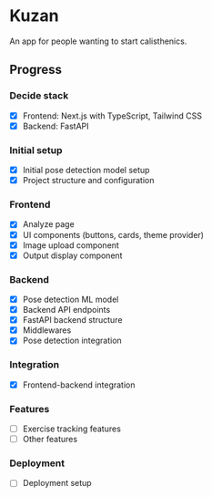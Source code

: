 # Kuzan
An app for people wanting to start calisthenics.

## Progress

### Decide stack 
- [X] Frontend: Next.js with TypeScript, Tailwind CSS
- [X] Backend: FastAPI

### Initial setup

- [x] Initial pose detection model setup
- [x] Project structure and configuration

### Frontend
- [X] Analyze page
- [x] UI components (buttons, cards, theme provider)
- [X] Image upload component
- [X] Output display component

### Backend
- [x] Pose detection ML model
- [X] Backend API endpoints
- [x] FastAPI backend structure
- [X] Middlewares
- [X] Pose detection integration

### Integration
- [X] Frontend-backend integration

### Features 
- [ ] Exercise tracking features
- [ ] Other features

### Deployment
- [ ] Deployment setup